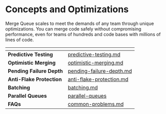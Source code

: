 # Concepts and Optimizations

Merge Queue scales to meet the demands of any team through unique optimizations. You can merge code safely without compromising performance, even for teams of hundreds and code bases with millions of lines of code.

<table data-view="cards"><thead><tr><th></th><th data-hidden data-card-target data-type="content-ref"></th></tr></thead><tbody><tr><td><strong>Predictive Testing</strong></td><td><a href="../concepts/predictive-testing.md">predictive-testing.md</a></td></tr><tr><td><strong>Optimistic Merging</strong></td><td><a href="../concepts/optimistic-merging.md">optimistic-merging.md</a></td></tr><tr><td><strong>Pending Failure Depth</strong></td><td><a href="../concepts/pending-failure-depth.md">pending-failure-depth.md</a></td></tr><tr><td><strong>Anti-Flake Protection</strong></td><td><a href="../concepts/anti-flake-protection.md">anti-flake-protection.md</a></td></tr><tr><td><strong>Batching</strong></td><td><a href="../concepts/batching.md">batching.md</a></td></tr><tr><td><strong>Parallel Queues</strong></td><td><a href="parallel-queues/">parallel-queues</a></td></tr><tr><td><strong>FAQs</strong></td><td><a href="../managing-merge-queue/common-problems.md">common-problems.md</a></td></tr></tbody></table>
